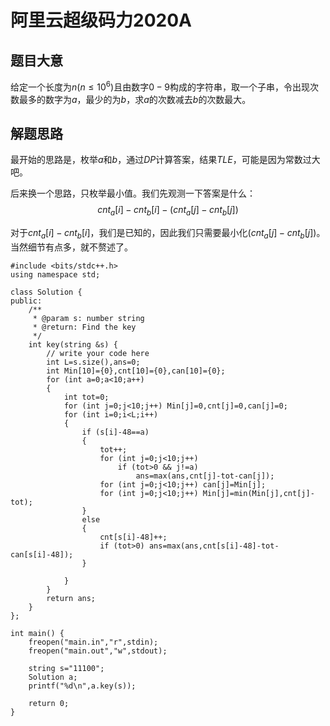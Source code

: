 # 阿里云超级码力2020A

## 题目大意
给定一个长度为$n(n \leq 10^6)$且由数字$0-9$构成的字符串，取一个子串，令出现次数最多的数字为$a$，最少的为$b$，求$a$的次数减去$b$的次数最大。

## 解题思路

最开始的思路是，枚举$a$和$b$，通过$DP$计算答案，结果$TLE$，可能是因为常数过大吧。

后来换一个思路，只枚举最小值。我们先观测一下答案是什么：
$$cnt_a[i]-cnt_b[i]-(cnt_a[j]-cnt_b[j])$$

对于$cnt_a[i]-cnt_b[i]$，我们是已知的，因此我们只需要最小化$(cnt_a[j]-cnt_b[j])$。当然细节有点多，就不赘述了。

```
#include <bits/stdc++.h>
using namespace std;

class Solution {
public:
    /**
     * @param s: number string
     * @return: Find the key
     */
    int key(string &s) {
        // write your code here
        int L=s.size(),ans=0;
        int Min[10]={0},cnt[10]={0},can[10]={0};
        for (int a=0;a<10;a++)
        {
            int tot=0;
            for (int j=0;j<10;j++) Min[j]=0,cnt[j]=0,can[j]=0;
            for (int i=0;i<L;i++)
            {
                if (s[i]-48==a)
                {
                    tot++;
                    for (int j=0;j<10;j++)
                        if (tot>0 && j!=a)
                            ans=max(ans,cnt[j]-tot-can[j]);
                    for (int j=0;j<10;j++) can[j]=Min[j];
                    for (int j=0;j<10;j++) Min[j]=min(Min[j],cnt[j]-tot);
                }
                else
                {
                    cnt[s[i]-48]++;
                    if (tot>0) ans=max(ans,cnt[s[i]-48]-tot-can[s[i]-48]);
                }
                
            }
        }
        return ans;
    }
};

int main() {
    freopen("main.in","r",stdin);
    freopen("main.out","w",stdout);

    string s="11100";
    Solution a;
    printf("%d\n",a.key(s));

    return 0;
}
```
